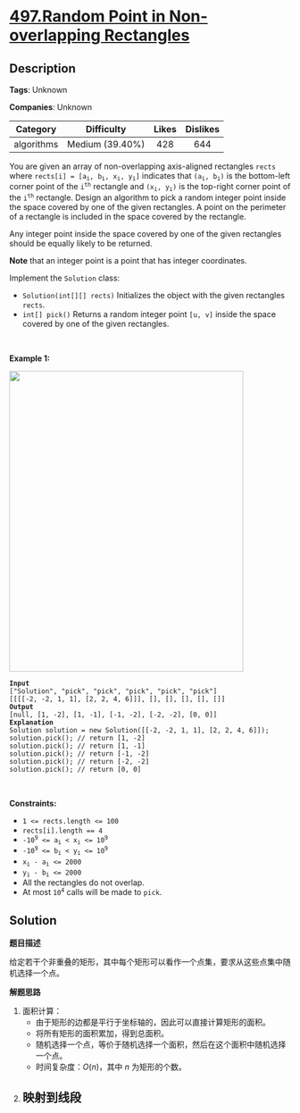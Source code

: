 # [497.Random Point in Non-overlapping Rectangles](https://leetcode.com/problems/random-point-in-non-overlapping-rectangles/description/)

## Description

**Tags**: Unknown

**Companies**: Unknown

|  Category  |   Difficulty    | Likes | Dislikes |
| :--------: | :-------------: | :---: | :------: |
| algorithms | Medium (39.40%) |  428  |   644    |

<p>You are given an array of non-overlapping axis-aligned rectangles <code>rects</code> where <code>rects[i] = [a<sub>i</sub>, b<sub>i</sub>, x<sub>i</sub>, y<sub>i</sub>]</code> indicates that <code>(a<sub>i</sub>, b<sub>i</sub>)</code> is the bottom-left corner point of the <code>i<sup>th</sup></code> rectangle and <code>(x<sub>i</sub>, y<sub>i</sub>)</code> is the top-right corner point of the <code>i<sup>th</sup></code> rectangle. Design an algorithm to pick a random integer point inside the space covered by one of the given rectangles. A point on the perimeter of a rectangle is included in the space covered by the rectangle.</p>
<p>Any integer point inside the space covered by one of the given rectangles should be equally likely to be returned.</p>
<p><strong>Note</strong> that an integer point is a point that has integer coordinates.</p>
<p>Implement the <code>Solution</code> class:</p>
<ul>
  <li><code>Solution(int[][] rects)</code> Initializes the object with the given rectangles <code>rects</code>.</li>
  <li><code>int[] pick()</code> Returns a random integer point <code>[u, v]</code> inside the space covered by one of the given rectangles.</li>
</ul>
<p>&nbsp;</p>
<p><strong class="example">Example 1:</strong></p>
<img alt="" src="https://assets.leetcode.com/uploads/2021/07/24/lc-pickrandomrec.jpg" style="width: 419px; height: 539px;" />
<pre><code><strong>Input</strong>
[&quot;Solution&quot;, &quot;pick&quot;, &quot;pick&quot;, &quot;pick&quot;, &quot;pick&quot;, &quot;pick&quot;]
[[[[-2, -2, 1, 1], [2, 2, 4, 6]]], [], [], [], [], []]
<strong>Output</strong>
[null, [1, -2], [1, -1], [-1, -2], [-2, -2], [0, 0]]
<strong>Explanation</strong>
Solution solution = new Solution([[-2, -2, 1, 1], [2, 2, 4, 6]]);
solution.pick(); // return [1, -2]
solution.pick(); // return [1, -1]
solution.pick(); // return [-1, -2]
solution.pick(); // return [-2, -2]
solution.pick(); // return [0, 0]</code></pre>
<p>&nbsp;</p>
<p><strong>Constraints:</strong></p>
<ul>
  <li><code>1 &lt;= rects.length &lt;= 100</code></li>
  <li><code>rects[i].length == 4</code></li>
  <li><code>-10<sup>9</sup> &lt;= a<sub>i</sub> &lt; x<sub>i</sub> &lt;= 10<sup>9</sup></code></li>
  <li><code>-10<sup>9</sup> &lt;= b<sub>i</sub> &lt; y<sub>i</sub> &lt;= 10<sup>9</sup></code></li>
  <li><code>x<sub>i</sub> - a<sub>i</sub> &lt;= 2000</code></li>
  <li><code>y<sub>i</sub> - b<sub>i</sub> &lt;= 2000</code></li>
  <li>All the rectangles do not overlap.</li>
  <li>At most <code>10<sup>4</sup></code> calls will be made to <code>pick</code>.</li>
</ul>

## Solution

**题目描述**

给定若干个非重叠的矩形，其中每个矩形可以看作一个点集，要求从这些点集中随机选择一个点。

**解题思路**

1. 面积计算：
   - 由于矩形的边都是平行于坐标轴的，因此可以直接计算矩形的面积。
   - 将所有矩形的面积累加，得到总面积。
   - 随机选择一个点，等价于随机选择一个面积，然后在这个面积中随机选择一个点。
   - 时间复杂度：$O(n)$，其中 $n$ 为矩形的个数。
2. 映射到线段
   - 